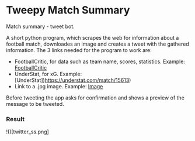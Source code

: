 # Tweepy Match Summary
Match summary - tweet bot. 

A short python program, which scrapes the web for information about a football match, downloades an image and creates a tweet with the gathered information.
The 3 links needed for the program to work are:
- FootballCritic, for data such as team name, scores, statistics. Example: [FootballCritic](https://www.footballcritic.com/serie-a-as-roma-spezia-calcio/match-stats/2160196)
- UnderStat, for xG. Example: [UnderStat])https://understat.com/match/15613)
- Link to a .jpg image. Example: [Image](https://romanews.eu/wp-content/uploads/2020/09/TR11471-scaled.jpg)

Before tweeting the app asks for confirmation and shows a preview of the message to be tweeted.  

### Result

!()[twitter_ss.png]
